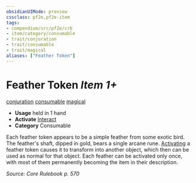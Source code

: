 ```yaml
---
obsidianUIMode: preview
cssclass: pf2e,pf2e-item
tags:
- compendium/src/pf2e/crb
- item/category/consumable
- trait/conjuration
- trait/consumable
- trait/magical
aliases: ["Feather Token"]
---
```

# Feather Token *Item 1+*  
[conjuration](../../../rules/traits/conjuration.md)  [consumable](../../../rules/traits/consumable.md)  [magical](../../../rules/traits/magical.md)  

- **Usage** held in 1 hand
- **Activate** [Interact](../../../rules/actions/interact.md)
- **Category** Consumable

Each feather token appears to be a simple feather from some exotic bird. The feather's shaft, dipped in gold, bears a single arcane rune. [Activating](../../../rules/actions/activate-an-item.md) a feather token causes it to transform into another object, which then can be used as normal for that object. Each feather can be activated only once, with most of them permanently becoming the item in their description.

*Source: Core Rulebook p. 570*